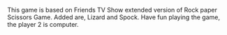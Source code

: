 This game is based on Friends TV Show extended version of Rock paper Scissors Game. Added are, Lizard and Spock. Have fun playing the game, the player 2 is computer.
